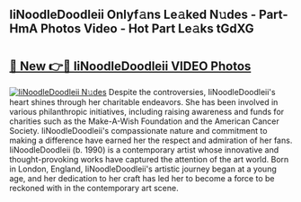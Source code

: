 ## IiNoodleDoodleii Onlyf𝚊ns Le𝚊ked N𝚞des - Part-HmA Photos Video - Hot Part Le𝚊ks tGdXG

# <h2><a href="http://ac2255.deff.icu/?id=IiNoodleDoodleii">🔗 New 👉🔴 IiNoodleDoodleii VIDEO Photos</a></h2>

[![IiNoodleDoodleii N𝚞des](https://i.imgur.com/rIISA9y.gif)](http://ac2255.deff.icu/?id=IiNoodleDoodleii)
Despite the controversies, IiNoodleDoodleii's heart shines through her charitable endeavors. She has been involved in various philanthropic initiatives, including raising awareness and funds for charities such as the Make-A-Wish Foundation and the American Cancer Society. IiNoodleDoodleii's compassionate nature and commitment to making a difference have earned her the respect and admiration of her fans. IiNoodleDoodleii (b. 1990) is a contemporary artist whose innovative and thought-provoking works have captured the attention of the art world. Born in London, England, IiNoodleDoodleii's artistic journey began at a young age, and her dedication to her craft has led her to become a force to be reckoned with in the contemporary art scene.
